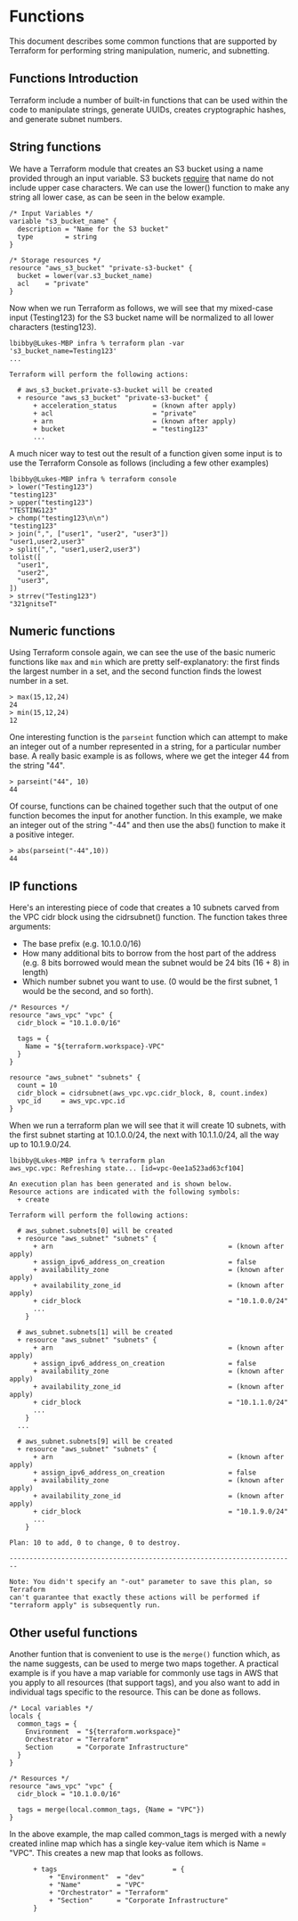 # Functions
This document describes some common functions that are supported by Terraform for performing string manipulation, numeric, and subnetting.

## Functions Introduction
Terraform include a number of built-in functions that can be used within the code to manipulate strings, generate UUIDs, creates cryptographic hashes, and generate subnet numbers.


## String functions
We have a Terraform module that creates an S3 bucket using a name provided through an input variable. S3 buckets [require](https://docs.aws.amazon.com/AmazonS3/latest/userguide/bucketnamingrules.html) that name do not include upper case characters. We can use the lower() function to make any string all lower case, as can be seen in the below example.
```
/* Input Variables */
variable "s3_bucket_name" {
  description = "Name for the S3 bucket"
  type        = string
}

/* Storage resources */
resource "aws_s3_bucket" "private-s3-bucket" {
  bucket = lower(var.s3_bucket_name)
  acl    = "private"
}
```

Now when we run Terraform as follows, we will see that my mixed-case input (Testing123) for the S3 bucket name will be normalized to all lower characters (testing123).
```
lbibby@Lukes-MBP infra % terraform plan -var 's3_bucket_name=Testing123'
...

Terraform will perform the following actions:

  # aws_s3_bucket.private-s3-bucket will be created
  + resource "aws_s3_bucket" "private-s3-bucket" {
      + acceleration_status         = (known after apply)
      + acl                         = "private"
      + arn                         = (known after apply)
      + bucket                      = "testing123"
      ...
```

A much nicer way to test out the result of a function given some input is to use the Terraform Console as follows (including a few other examples)

```
lbibby@Lukes-MBP infra % terraform console
> lower("Testing123")
"testing123"
> upper("testing123")
"TESTING123"
> chomp("testing123\n\n")
"testing123"
> join(",", ["user1", "user2", "user3"])
"user1,user2,user3"
> split(",", "user1,user2,user3")
tolist([
  "user1",
  "user2",
  "user3",
])
> strrev("Testing123")
"321gnitseT"
```

## Numeric functions
Using Terraform console again, we can see the use of the basic numeric functions like ```max``` and ```min``` which are pretty self-explanatory: the first finds the largest number in a set, and the second function finds the lowest number in a set.

```
> max(15,12,24)
24
> min(15,12,24)
12
```

One interesting function is the ```parseint``` function which can attempt to make an integer out of a number represented in a string, for a particular number base. A really basic example is as follows, where we get the integer 44 from the string "44".

```
> parseint("44", 10)
44
```

Of course, functions can be chained together such that the output of one function becomes the input for another function. In this example, we make an integer out of the string "-44" and then use the abs() function to make it a positive integer.

```
> abs(parseint("-44",10))
44
```

## IP functions
Here's an interesting piece of code that creates a 10 subnets carved from the VPC cidr block using the cidrsubnet() function. The function takes three arguments:
 - The base prefix (e.g. 10.1.0.0/16)
 - How many additional bits to borrow from the host part of the address (e.g. 8 bits borrowed would mean the subnet would be 24 bits (16 + 8) in length)
 - Which number subnet you want to use. (0 would be the first subnet, 1 would be the second, and so forth).

```
/* Resources */
resource "aws_vpc" "vpc" {
  cidr_block = "10.1.0.0/16"

  tags = {
    Name = "${terraform.workspace}-VPC"
  }
}

resource "aws_subnet" "subnets" {
  count = 10
  cidr_block = cidrsubnet(aws_vpc.vpc.cidr_block, 8, count.index)
  vpc_id     = aws_vpc.vpc.id
}
```

When we run a terraform plan we will see that it will create 10 subnets, with the first subnet starting at 10.1.0.0/24, the next with 10.1.1.0/24, all the way up to 10.1.9.0/24.
```
lbibby@Lukes-MBP infra % terraform plan
aws_vpc.vpc: Refreshing state... [id=vpc-0ee1a523ad63cf104]

An execution plan has been generated and is shown below.
Resource actions are indicated with the following symbols:
  + create

Terraform will perform the following actions:

  # aws_subnet.subnets[0] will be created
  + resource "aws_subnet" "subnets" {
      + arn                                            = (known after apply)
      + assign_ipv6_address_on_creation                = false
      + availability_zone                              = (known after apply)
      + availability_zone_id                           = (known after apply)
      + cidr_block                                     = "10.1.0.0/24"
      ...
    }

  # aws_subnet.subnets[1] will be created
  + resource "aws_subnet" "subnets" {
      + arn                                            = (known after apply)
      + assign_ipv6_address_on_creation                = false
      + availability_zone                              = (known after apply)
      + availability_zone_id                           = (known after apply)
      + cidr_block                                     = "10.1.1.0/24"
      ...
    }
  ...      

  # aws_subnet.subnets[9] will be created
  + resource "aws_subnet" "subnets" {
      + arn                                            = (known after apply)
      + assign_ipv6_address_on_creation                = false
      + availability_zone                              = (known after apply)
      + availability_zone_id                           = (known after apply)
      + cidr_block                                     = "10.1.9.0/24"
      ...
    }

Plan: 10 to add, 0 to change, 0 to destroy.

------------------------------------------------------------------------

Note: You didn't specify an "-out" parameter to save this plan, so Terraform
can't guarantee that exactly these actions will be performed if
"terraform apply" is subsequently run.
```

## Other useful functions
Another funtion that is convenient to use is the ```merge()``` function which, as the name suggests, can be used to merge two maps together. A practical example is if you have a map variable for commonly use tags in AWS that you apply to all resources (that support tags), and you also want to add in individual tags specific to the resource. This can be done as follows.

```
/* Local variables */
locals {
  common_tags = {
    Environment  = "${terraform.workspace}"
    Orchestrator = "Terraform"
    Section      = "Corporate Infrastructure"
  }
}

/* Resources */
resource "aws_vpc" "vpc" {
  cidr_block = "10.1.0.0/16"

  tags = merge(local.common_tags, {Name = "VPC"})
}
```

In the above example, the map called common_tags is merged with a newly created inline map which has a single key-value item which is Name = "VPC". This creates a new map that looks as follows.

```
      + tags                             = {
          + "Environment"  = "dev"
          + "Name"         = "VPC"
          + "Orchestrator" = "Terraform"
          + "Section"      = "Corporate Infrastructure"
      }
```
